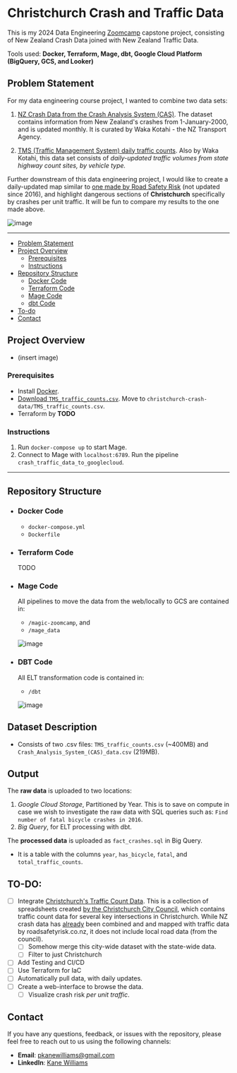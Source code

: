 # Christchurch Crash and Traffic Data
This is my 2024 Data Engineering [Zoomcamp](https://github.com/DataTalksClub/data-engineering-zoomcamp) capstone project, consisting of New Zealand Crash Data joined with New Zealand Traffic Data.

Tools used: **Docker, Terraform, Mage, dbt, Google Cloud Platform (BigQuery, GCS, and Looker)**

## Problem Statement
For my data engineering course project, I wanted to combine two data sets:

 1) [NZ Crash Data from the Crash Analysis System (CAS)](https://catalogue.data.govt.nz/dataset/crash-analysis-system-cas-data5). The dataset contains information from New Zealand's crashes from 1-January-2000, and is updated monthly. It is curated by Waka Kotahi - the NZ Transport Agency. 

 2) [TMS (Traffic Management System) daily traffic counts](https://opendata-nzta.opendata.arcgis.com/datasets/9cb86b342f2d4f228067a7437a7f7313). Also by Waka Kotahi, this data set consists of *daily-updated traffic volumes from state highway count sites, by vehicle type.*

Further downstream of this data engineering project, I would like to create a daily-updated map similar to [one made by Road Safety Risk](https://roadsafetyrisk.co.nz/maps/heat-maps#Canterbury) (not updated since 2016), and highlight dangerous sections of **Christchurch** specifically by crashes per unit traffic. It will be fun to compare my results to the one made above.

![image](https://github.com/kanewilliams/christchurch-crash-data/assets/5062932/8bfb5a3c-7c30-49c4-9fad-0701f8e9ab7c)

***

  - [Problem Statement](#problem-statement)
  - [Project Overview](#project-overview)
    - [Prerequisites](#prerequisites)
    - [Instructions](#instructions)
  - [Repository Structure](#repository-structure)
    - [Docker Code](#docker-code)
    - [Terraform Code](#terraform-code)
    - [Mage Code](#mage-code)
    - [dbt Code](#dbt-code)
  - [To-do](#to-do)
  - [Contact](#contact)

## Project Overview

 - (insert image)

### Prerequisites
- Install [Docker](TODO).
- [Download `TMS_traffic_counts.csv`](TODO). Move to `christchurch-crash-data/TMS_traffic_counts.csv`.
- Terraform by **TODO**

### Instructions
1) Run `docker-compose up` to start Mage.
2) Connect to Mage with `localhost:6789`. Run the pipeline `crash_traffic_data_to_googlecloud`.

***

## Repository Structure

- ### Docker Code
  - `docker-compose.yml`
  - `Dockerfile`

- ### Terraform Code
    TODO

- ### Mage Code
  All pipelines to move the data from the web/locally to GCS are contained in:
    - `/magic-zoomcamp`, and
    - `/mage_data`
 
  ![image](https://github.com/kanewilliams/christchurch-crash-data/assets/5062932/94be8ea9-9749-4c5d-bc7c-497adda90ecd)

- ### DBT Code
  All ELT transformation code is contained in:
  - `/dbt`
  
  ![image](https://github.com/kanewilliams/christchurch-crash-data/assets/5062932/8986c355-b14c-4023-bccf-878521748f74)

## Dataset Description

  - Consists of two .csv files: `TMS_traffic_counts.csv` (~400MB) and `Crash_Analysis_System_(CAS)_data.csv` (219MB).

## Output

The **raw data** is uploaded to two locations:
1) *Google Cloud Storage*, Partitioned by Year. This is to save on compute in case we wish to investigate the raw data with SQL queries such as: `Find number of fatal bicycle crashes in 2016`.
2) *Big Query*, for ELT processing with dbt.

The **processed data** is uploaded as `fact_crashes.sql` in Big Query.
-  It is a table with the columns `year`, `has_bicycle`, `fatal`, and `total_traffic_counts`.

## TO-DO:

- [ ] Integrate [Christchurch's Traffic Count Data](https://drive.google.com/drive/folders/1dJXE9XieHTazo1JUo67h8M0rPMYl7gZe). This is a collection of spreadsheets created [by the Christchurch City Council](https://ccc.govt.nz/transport/improving-our-transport-and-roads/traffic-count-data), which contains traffic count data for several key intersections in Christchurch. While NZ crash data has [already](https://roadsafetyrisk.co.nz/maps/heat-maps#Canterbury) been combined and and mapped with traffic data by roadsafetyrisk.co.nz, it does not include local road data (from the council).
  - [ ] Somehow merge this city-wide dataset with the state-wide data.
  - [ ] Filter to just Christchurch
- [ ] Add Testing and CI/CD
- [ ] Use Terraform for IaC
- [ ] Automatically pull data, with daily updates.
- [ ] Create a web-interface to browse the data.
  - [ ] Visualize crash risk *per unit traffic*. 

## Contact

If you have any questions, feedback, or issues with the repository, please feel free to reach out to us using the following channels:

- **Email**: pkanewilliams@gmail.com
- **LinkedIn**: [Kane Williams](https://www.linkedin.com/in/kane-williams01/)

